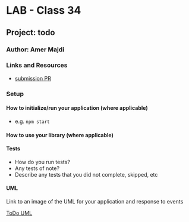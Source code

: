 # LAB - Class 34

## Project: todo

### Author: Amer Majdi

### Links and Resources

- [submission PR](https://github.com/Amer-401-advanced-javascript/todo/pull/4)
<!-- - [ci/cd](http://xyz.com) (GitHub Actions)
- [back-end server url](http://xyz.com) (when applicable)
- [front-end application](http://xyz.com) (when applicable) -->

### Setup

<!-- #### `.env` requirements (where applicable)

i.e.

- `PORT` - Port Number
- `MONGODB_URI` - URL to the running mongo instance/db -->

#### How to initialize/run your application (where applicable)

- e.g. `npm start`

#### How to use your library (where applicable)

#### Tests

- How do you run tests?
- Any tests of note?
- Describe any tests that you did not complete, skipped, etc

#### UML

Link to an image of the UML for your application and response to events

[ToDo UML](https://drive.google.com/file/d/1TSl8D8lxB2JlXqhCKrm3GOLKJZfEVVpL/view?usp=sharing)
